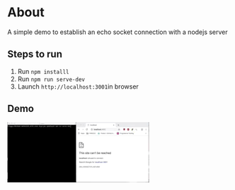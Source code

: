 # About
A simple demo to establish an echo socket connection with a nodejs server

## Steps to run
1. Run `npm installl`
2. Run `npm run serve-dev`
3. Launch `http://localhost:3001`in browser

## Demo
![Demo Gif](demo.gif)
